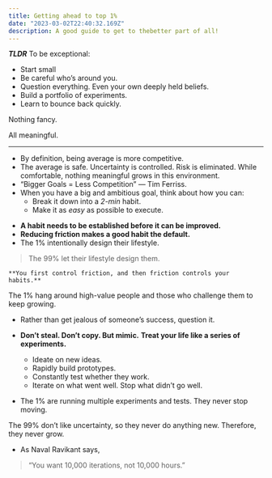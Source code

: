 ```yaml
---
title: Getting ahead to top 1%
date: "2023-03-02T22:40:32.169Z"
description: A good guide to get to thebetter part of all!
---
```



***TLDR***
To be exceptional:

-   Start small
-   Be careful who’s around you.
-   Question everything. Even your own deeply held beliefs.
-   Build a portfolio of experiments.
-   Learn to bounce back quickly.

Nothing fancy.

All meaningful.

--------------------------------------------------------
* By definition, being average is more competitive.
* The average is safe. Uncertainty is controlled. Risk is eliminated. While comfortable, nothing meaningful grows in this environment.
* “Bigger Goals = Less Competition” — Tim Ferriss.
* When you have a big and ambitious goal, think about how you can:
	*  Break it down into a _2-min_ habit.
	-   Make it as _easy_ as possible to execute.
- **A habit needs to be established before it can be improved.**
- **Reducing friction makes a good habit the default.**
-  The 1% intentionally design their lifestyle.
> 
> The 99% let their lifestyle design them.

	**You first control friction, and then friction controls your habits.**
The 1% hang around high-value people and those who challenge them to keep growing.
* Rather than get jealous of someone’s success, question it.
* **Don’t steal. Don’t copy. But mimic.**
**Treat your life like a series of experiments.**

	-   Ideate on new ideas.
	-   Rapidly build prototypes.
	-   Constantly test whether they work.
	-   Iterate on what went well. Stop what didn’t go well.
- The 1% are running multiple experiments and tests. They never stop moving.

The 99% don’t like uncertainty, so they never do anything new. Therefore, they never grow.
* As Naval Ravikant says,

> “You want 10,000 iterations, not 10,000 hours.”

